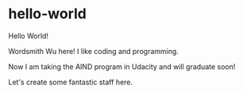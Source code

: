# hello-world
Hello World!

Wordsmith Wu here! I like coding and programming. 

Now I am taking the AIND program in Udacity and will graduate soon!

Let's create some fantastic staff here. 
